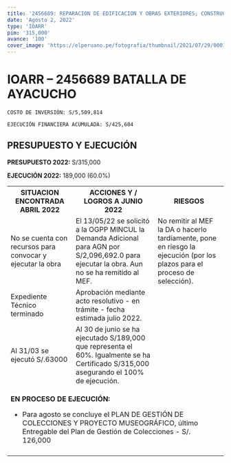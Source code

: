 ```yaml
---
title: '2456689: REPARACION DE EDIFICACION Y OBRAS EXTERIORES; CONSTRUCCION DE BAÑO O SERVICIOS SANITARIOS; ADQUISICION DE MUSEOGRAFIA; EN EL(LA) MONUMENTO CONMEMORATIVO DE LA BATALLA DE AYACUCHO (OBELISCO), DISTRITO DE QUINUA, PROVINCIA HUAMANGA, DEPARTAMENTO AYACUCHO'
date: 'Agosto 2, 2022'
type: 'IOARR'
pim: '315,000'
avance: '100'
cover_image: 'https://elperuano.pe/fotografia/thumbnail/2021/07/29/000125350M.jpg'
---
```

# IOARR – 2456689 BATALLA DE AYACUCHO

`COSTO DE INVERSIÓN: S/5,509,814`

`EJECUCIÓN FINANCIERA ACUMULADA: S/425,604`

## PRESUPUESTO Y EJECUCIÓN

**PRESUPUESTO 2022:** S/315,000

**EJECUCIÓN 2022:** 189,000 (60.0%)

<table>

<tr>
<th>SITUACION ENCONTRADA ABRIL 2022
</th>
<th>ACCIONES Y / LOGROS A JUNIO 2022</th>
<th>RIESGOS</th>
</tr>

<tr>
<td>No se cuenta con recursos para convocar y ejecutar la obra</td>
<td>El 13/05/22 se solicitó a la OGPP MINCUL la Demanda Adicional para AGN por S/2,096,692.0 para ejecutar la obra. Aun no se ha remitido al MEF.</td>
<td>No remitir al MEF la DA o hacerlo tardíamente, pone en riesgo la ejecución (por los plazos para el proceso de selección).</td>
</tr>

<tr>
<td>Expediente Técnico terminado </td>
<td>Aprobación mediante acto resolutivo - en trámite - fecha estimada julio 2022.</td>
<td></td>
</tr>

<tr>
<td>Al 31/03 se ejecutó S/.63000 </td>
<td>Al 30 de junio se ha ejecutado S/189,000 que representa el 60%. Igualmente se ha Certificado S/315,000 asegurando el 100% de ejecución.</td>
<td></td>
</tr>

<tr>
<td colspan="3">

**EN PROCESO DE EJECUCIÓN:**

* Para agosto se concluye el PLAN DE GESTIÓN DE COLECCIONES Y PROYECTO MUSEOGRÁFICO, último Entregable del Plan de Gestión de Colecciones - S/. 126,000
</td>
</tr>

<tr>
<td></td>
<td></td>
<td></td>
</tr>

</table>
